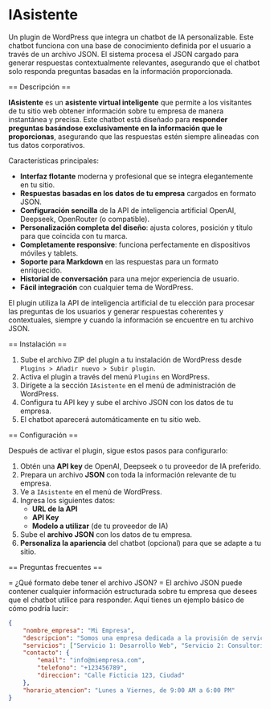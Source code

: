 # IAsistente
Un plugin de WordPress que integra un chatbot de IA personalizable. Este chatbot funciona con una base de conocimiento definida por el usuario a través de un archivo JSON. El sistema procesa el JSON cargado para generar respuestas contextualmente relevantes, asegurando que el chatbot solo responda preguntas basadas en la información proporcionada.

== Descripción ==

**IAsistente** es un **asistente virtual inteligente** que permite a los visitantes de tu sitio web obtener información sobre tu empresa de manera instantánea y precisa. Este chatbot está diseñado para **responder preguntas basándose exclusivamente en la información que le proporcionas**, asegurando que las respuestas estén siempre alineadas con tus datos corporativos.

Características principales:

* **Interfaz flotante** moderna y profesional que se integra elegantemente en tu sitio.
* **Respuestas basadas en los datos de tu empresa** cargados en formato JSON.
* **Configuración sencilla** de la API de inteligencia artificial OpenAI, Deepseek, OpenRouter (o compatible).
* **Personalización completa del diseño**: ajusta colores, posición y título para que coincida con tu marca.
* **Completamente responsive**: funciona perfectamente en dispositivos móviles y tablets.
* **Soporte para Markdown** en las respuestas para un formato enriquecido.
* **Historial de conversación** para una mejor experiencia de usuario.
* **Fácil integración** con cualquier tema de WordPress.

El plugin utiliza la API de inteligencia artificial de tu elección para procesar las preguntas de los usuarios y generar respuestas coherentes y contextuales, siempre y cuando la información se encuentre en tu archivo JSON.

== Instalación ==

1.  Sube el archivo ZIP del plugin a tu instalación de WordPress desde `Plugins > Añadir nuevo > Subir plugin`.
2.  Activa el plugin a través del menú `Plugins` en WordPress.
3.  Dirígete a la sección `IAsistente` en el menú de administración de WordPress.
4.  Configura tu API key y sube el archivo JSON con los datos de tu empresa.
5.  El chatbot aparecerá automáticamente en tu sitio web.

== Configuración ==

Después de activar el plugin, sigue estos pasos para configurarlo:

1.  Obtén una **API key** de OpenAI, Deepseek o tu proveedor de IA preferido.
2.  Prepara un archivo **JSON** con toda la información relevante de tu empresa.
3.  Ve a `IAsistente` en el menú de WordPress.
4.  Ingresa los siguientes datos:
    * **URL de la API**
    * **API Key**
    * **Modelo a utilizar** (de tu proveedor de IA)
5.  Sube el **archivo JSON** con los datos de tu empresa.
6.  **Personaliza la apariencia** del chatbot (opcional) para que se adapte a tu sitio.

== Preguntas frecuentes ==

= ¿Qué formato debe tener el archivo JSON? =
El archivo JSON puede contener cualquier información estructurada sobre tu empresa que desees que el chatbot utilice para responder. Aquí tienes un ejemplo básico de cómo podría lucir:

```json
{
    "nombre_empresa": "Mi Empresa",
    "descripcion": "Somos una empresa dedicada a la provisión de servicios innovadores...",
    "servicios": ["Servicio 1: Desarrollo Web", "Servicio 2: Consultoría Digital"],
    "contacto": {
        "email": "info@miempresa.com",
        "telefono": "+123456789",
        "direccion": "Calle Ficticia 123, Ciudad"
    },
    "horario_atencion": "Lunes a Viernes, de 9:00 AM a 6:00 PM"
}
```
